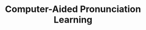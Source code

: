---
word: "true"

types: "word"

title: "Computer-Aided Pronunciation Learning"

categories: ['']

tags: ['Computer', 'Aided', 'Pronunciation', 'Learning']

arabic: 'تعلم النطق بمساعدة الحاسوب'

arexps: []

enwords: ['Computer-Aided Pronunciation Learning']

enexps: []

arlexicons: 'ع'

enlexicons: 'C'

authors: ['Ruqayya Roshdy']

translators: ['']

citations: 'مقدمة في حوسبة اللغة العربية'

sources: 'مركز الملك عبدالله بن عبدالعزيز الدولي لخدمة اللغة العربية'

slug: ""
---